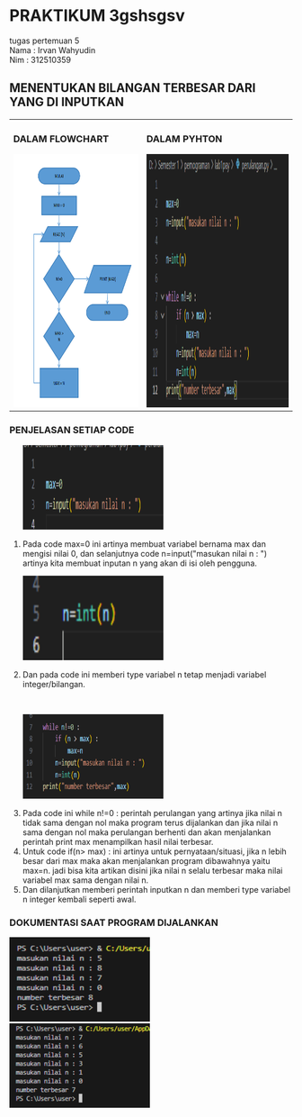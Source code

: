 # PRAKTIKUM 3gshsgsv
tugas pertemuan 5 <br>
Nama : Irvan Wahyudin <br>
Nim : 312510359
<h2>MENENTUKAN BILANGAN TERBESAR DARI YANG DI INPUTKAN</h2>
<table boder="0"><tr><td valign="top"><h3>DALAM FLOWCHART</h3>
<img src="https://github.com/irvanwahyudin01/praktikum3/blob/main/praktikum/FLOWCHART%20BILANGAN.png" width="350" height="450"></td>
<td valign="top"><h3>DALAM PYHTON</h3>
<img src="https://github.com/irvanwahyudin01/praktikum3/blob/main/praktikum/PERULANGAN1.png" width="450" height="450"></td></tr></table>
<h3>PENJELASAN SETIAP CODE</h3><ol>
<p><img src="https://github.com/irvanwahyudin01/praktikum3/blob/main/praktikum/PERULANGAN2.png" width="250" height="150"><li>Pada code max=0 ini artinya membuat variabel bernama max dan mengisi nilai 0, dan selanjutnya code n=input("masukan nilai n : ") artinya kita membuat inputan n yang akan di isi oleh pengguna.</li></p>
<p><img src="https://github.com/irvanwahyudin01/praktikum3/blob/main/praktikum/PERULANGAN4.png" width="250" height="150"><li>Dan pada code ini memberi type variabel n tetap menjadi variabel integer/bilangan.</li></p> <br> 
<P><img src="https://github.com/irvanwahyudin01/praktikum3/blob/main/praktikum/PERULANGAN3.png" width="250" height="150">
<li>Pada code ini while n!=0 : perintah perulangan yang artinya jika nilai n tidak sama dengan nol maka program terus dijalankan dan jika nilai n sama dengan nol maka perulangan berhenti dan akan menjalankan perintah print max menampilkan hasil nilai terbesar. </li>
<li>Untuk code if(n> max) : ini artinya untuk pernyataan/situasi, jika n lebih besar dari max maka akan menjalankan program dibawahnya yaitu max=n. jadi bisa kita artikan disini jika nilai n selalu terbesar maka nilai variabel max sama dengan nilai n.</li><li>Dan dilanjutkan memberi perintah inputkan n dan memberi type variabel n integer kembali seperti awal.</li></ol></P>
<h3>DOKUMENTASI SAAT PROGRAM DIJALANKAN</h3>
<P><img src="https://github.com/irvanwahyudin01/praktikum3/blob/main/praktikum/hasil1.png" width="250" height="150">&nbsp;&nbsp;&nbsp;&nbsp;&nbsp;&nbsp;&nbsp;<img src="https://github.com/irvanwahyudin01/praktikum3/blob/main/praktikum/hasil2.png" width="250" height="150"></P>
